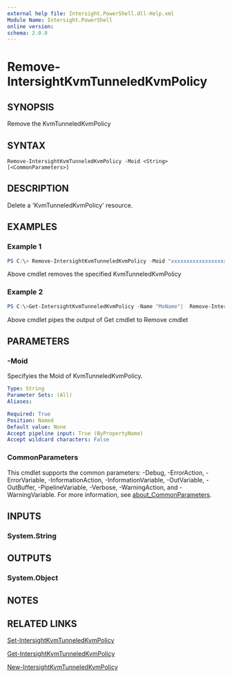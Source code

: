 ```yaml
---
external help file: Intersight.PowerShell.dll-Help.xml
Module Name: Intersight.PowerShell
online version:
schema: 2.0.0
---
```


# Remove-IntersightKvmTunneledKvmPolicy

## SYNOPSIS
Remove the KvmTunneledKvmPolicy

## SYNTAX

```
Remove-IntersightKvmTunneledKvmPolicy -Moid <String> [<CommonParameters>]
```

## DESCRIPTION
Delete a &apos;KvmTunneledKvmPolicy&apos; resource.

## EXAMPLES

### Example 1
```powershell
PS C:\> Remove-IntersightKvmTunneledKvmPolicy -Moid "xxxxxxxxxxxxxxxxxxxxxxxxxxx"
```
Above cmdlet removes the specified KvmTunneledKvmPolicy 

### Example 2
```powershell
PS C:\>Get-IntersightKvmTunneledKvmPolicy -Name "MoName"|  Remove-IntersightKvmTunneledKvmPolicy
```
Above cmdlet pipes the output of Get cmdlet to Remove cmdlet

## PARAMETERS

### -Moid
Specifyies the Moid of KvmTunneledKvmPolicy.

```yaml
Type: String
Parameter Sets: (All)
Aliases:

Required: True
Position: Named
Default value: None
Accept pipeline input: True (ByPropertyName)
Accept wildcard characters: False
```

### CommonParameters
This cmdlet supports the common parameters: -Debug, -ErrorAction, -ErrorVariable, -InformationAction, -InformationVariable, -OutVariable, -OutBuffer, -PipelineVariable, -Verbose, -WarningAction, and -WarningVariable. For more information, see [about_CommonParameters](http://go.microsoft.com/fwlink/?LinkID=113216).

## INPUTS

### System.String

## OUTPUTS

### System.Object
## NOTES

## RELATED LINKS

[Set-IntersightKvmTunneledKvmPolicy](./Set-IntersightKvmTunneledKvmPolicy.md)

[Get-IntersightKvmTunneledKvmPolicy](./Get-IntersightKvmTunneledKvmPolicy.md)

[New-IntersightKvmTunneledKvmPolicy](./New-IntersightKvmTunneledKvmPolicy.md)

